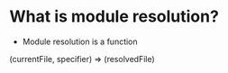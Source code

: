 # What is module resolution?

* Module resolution is a function

(currentFile, specifier) => (resolvedFile)
